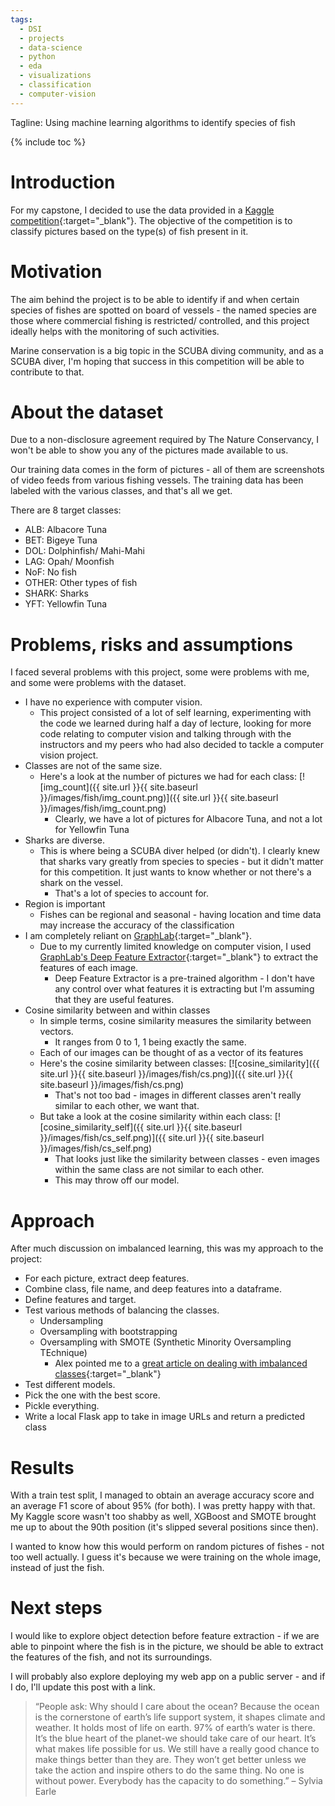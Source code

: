 ```yaml
---
tags:
  - DSI
  - projects
  - data-science
  - python
  - eda
  - visualizations
  - classification
  - computer-vision
---
```

Tagline: Using machine learning algorithms to identify species of fish

{% include toc %}

# Introduction

For my capstone, I decided to use the data provided in a [Kaggle competition](https://www.kaggle.com/c/the-nature-conservancy-fisheries-monitoring){:target="_blank"}. The objective of the competition is to classify pictures based on the type(s) of fish present in it.

# Motivation

The aim behind the project is to be able to identify if and when certain species of fishes are spotted on board of vessels - the named species are those where commercial fishing is restricted/ controlled, and this project ideally helps with the monitoring of such activities.

Marine conservation is a big topic in the SCUBA diving community, and as a SCUBA diver, I'm hoping that success in this competition will be able to contribute to that.

# About the dataset

Due to a non-disclosure agreement required by The Nature Conservancy, I won't be able to show you any of the pictures made available to us.

Our training data comes in the form of pictures - all of them are screenshots of video feeds from various fishing vessels. The training data has been labeled with the various classes, and that's all we get.

There are 8 target classes:

- ALB: Albacore Tuna
- BET: Bigeye Tuna
- DOL: Dolphinfish/ Mahi-Mahi
- LAG: Opah/ Moonfish
- NoF: No fish
- OTHER: Other types of fish
- SHARK: Sharks
- YFT: Yellowfin Tuna

# Problems, risks and assumptions

I faced several problems with this project, some were problems with me, and some were problems with the dataset.

- I have no experience with computer vision.
  - This project consisted of a lot of self learning, experimenting with the code we learned during half a day of lecture, looking for more code relating to computer vision and talking through with the instructors and my peers who had also decided to tackle a computer vision project.
- Classes are not of the same size.
  - Here's a look at the number of pictures we had for each class:
    [![img_count]({{ site.url }}{{ site.baseurl }}/images/fish/img_count.png)]({{ site.url }}{{ site.baseurl }}/images/fish/img_count.png)
    - Clearly, we have a lot of pictures for Albacore Tuna, and not a lot for Yellowfin Tuna
- Sharks are diverse.
  - This is where being a SCUBA diver helped (or didn't). I clearly knew that sharks vary greatly from species to species - but it didn't matter for this competition. It just wants to know whether or not there's a shark on the vessel.
    - That's a lot of species to account for.
- Region is important
  - Fishes can be regional and seasonal - having location and time data may increase the accuracy of the classification
- I am completely reliant on [GraphLab](https://turi.com/learn/userguide/index.html){:target="_blank"}.
  - Due to my currently limited knowledge on computer vision, I used [GraphLab's Deep Feature Extractor](https://turi.com/learn/userguide/feature-engineering/deep_feature_extractor.html){:target="_blank"} to extract the features of each image.
    - Deep Feature Extractor is a pre-trained algorithm - I don't have any control over what features it is extracting but I'm assuming that they are useful features.
- Cosine similarity between and within classes
  - In simple terms, cosine similarity measures the similarity between vectors.
    - It ranges from 0 to 1, 1 being exactly the same.
  - Each of our images can be thought of as a vector of its features
  - Here's the cosine similarity between classes:
    [![cosine_similarity]({{ site.url }}{{ site.baseurl }}/images/fish/cs.png)]({{ site.url }}{{ site.baseurl }}/images/fish/cs.png)
    - That's not too bad - images in different classes aren't really similar to each other, we want that.
  - But take a look at the cosine similarity within each class:
    [![cosine_similarity_self]({{ site.url }}{{ site.baseurl }}/images/fish/cs_self.png)]({{ site.url }}{{ site.baseurl }}/images/fish/cs_self.png)
    - That looks just like the similarity between classes - even images within the same class are not similar to each other.
    - This may throw off our model.

# Approach

After much discussion on imbalanced learning, this was my approach to the project:

- For each picture, extract deep features.
- Combine class, file name, and deep features into a dataframe.
- Define features and target.
- Test various methods of balancing the classes.
  - Undersampling
  - Oversampling with bootstrapping
  - Oversampling with SMOTE (Synthetic Minority Oversampling TEchnique)
    - Alex pointed me to a [great article on dealing with imbalanced classes](http://www.svds.com/learning-imbalanced-classes/){:target="_blank"}
- Test different models.
- Pick the one with the best score.
- Pickle everything.
- Write a local Flask app to take in image URLs and return a predicted class

# Results

With a train test split, I managed to obtain an average accuracy score and an average F1 score of about 95% (for both). I was pretty happy with that. My Kaggle score wasn't too shabby as well, XGBoost and SMOTE brought me up to about the 90th position (it's slipped several positions since then).

I wanted to know how this would perform on random pictures of fishes - not too well actually. I guess it's because we were training on the whole image, instead of just the fish.

# Next steps

I would like to explore object detection before feature extraction - if we are able to pinpoint where the fish is in the picture, we should be able to extract the features of the fish, and not its surroundings.

I will probably also explore deploying my web app on a public server - and if I do, I'll update this post with a link.

> “People ask: Why should I care about the ocean? Because the ocean is the cornerstone of earth’s life support system, it shapes climate and weather. It holds most of life on earth. 97% of earth’s water is there. It’s the blue heart of the planet-we should take care of our heart. It’s what makes life possible for us. We still have a really good chance to make things better than they are. They won’t get better unless we take the action and inspire others to do the same thing. No one is without power. Everybody has the capacity to do something.” – Sylvia Earle
